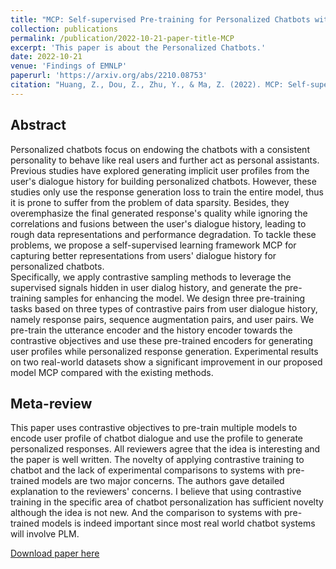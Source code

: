 ```yaml
---
title: "MCP: Self-supervised Pre-training for Personalized Chatbots with Multi-level Contrastive Sampling"
collection: publications
permalink: /publication/2022-10-21-paper-title-MCP
excerpt: 'This paper is about the Personalized Chatbots.'
date: 2022-10-21
venue: 'Findings of EMNLP'
paperurl: 'https://arxiv.org/abs/2210.08753'
citation: "Huang, Z., Dou, Z., Zhu, Y., & Ma, Z. (2022). MCP: Self-supervised Pre-training for Personalized Chatbots with Multi-level Contrastive Sampling. arXiv. https://doi.org/10.48550/arXiv.2210.08753. <i>Findings of EMNLP 2022</i>. 1(1)."
---
```


## Abstract

Personalized chatbots focus on endowing the chatbots with a consistent personality to behave like real users and further act as personal assistants.
Previous studies have explored generating implicit user profiles from the user's dialogue history for building personalized chatbots.
However, these studies only use the response generation loss to train the entire model, thus it is prone to suffer from the problem of data sparsity.
Besides, they overemphasize the final generated response's quality while ignoring the correlations and fusions between the user's dialogue history, leading to rough data representations and performance degradation.
To tackle these problems, we propose a self-supervised learning framework MCP for capturing better representations from users' dialogue history for personalized chatbots.  
Specifically, we apply contrastive sampling methods to leverage the supervised signals hidden in user dialog history, and generate the pre-training samples for enhancing the model.
We design three pre-training tasks based on three types of contrastive pairs from user dialogue history, namely response pairs, sequence augmentation pairs, and user pairs.
We pre-train the utterance encoder and the history encoder towards the contrastive objectives and use these pre-trained encoders for generating user profiles while personalized response generation.
Experimental results on two real-world datasets show a significant improvement in our proposed model MCP compared with the existing methods.

## Meta-review
This paper uses contrastive objectives to pre-train multiple models to encode user profile of chatbot dialogue and use the profile to generate personalized responses. All reviewers agree that the idea is interesting and the paper is well written. The novelty of applying contrastive training to chatbot and the lack of experimental comparisons to systems with pre-trained models are two major concerns. The authors gave detailed explanation to the reviewers' concerns. I believe that using contrastive training in the specific area of chatbot personalization has sufficient novelty although the idea is not new. And the comparison to systems with pre-trained models is indeed important since most real world chatbot systems will involve PLM.

[Download paper here](https://arxiv.org/pdf/2210.08753.pdf)